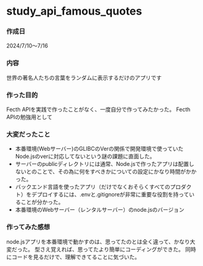 # study_api_famous_quotes
### 作成日
2024/7/10～7/16
### 内容
世界の著名人たちの言葉をランダムに表示するだけのアプリです
### 作った目的
Fecth APIを実践で作ったことがなく、一度自分で作ってみたかった。
Fecth APIの勉強用として
### 大変だったこと
- 本番環境(Webサーバー)のGLIBCのVerの関係で開発環境で使っていたNode.jsのverに対応してないという謎の課題に直面した。
- サーバーのpublicディレクトリには通常、Node.jsで作ったアプリは配置しないとのことで、その為に何をすべきかについての設定にかなり時間がかかった。
- バックエンド言語を使ったアプリ（だけでなくおそらくすべてのプロダクト）をデプロイするには、.envと.gitignoreが非常に重要な役割を持っていることが分かった。
- 本番環境のWebサーバー（レンタルサーバー）のnode.jsのバージョン
### 作ってみた感想
node.jsアプリを本番環境で動かすのは、思ってたのとは全く違って、かなり大変だった。
型さえ覚えれば、思ってたより簡単にコーディングができた。
同時にコードを見るだけで、理解できてることに気づいた。
